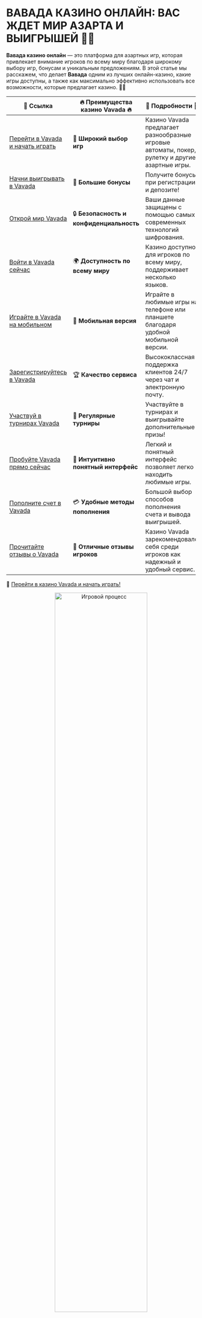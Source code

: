 # ВАВАДА КАЗИНО ОНЛАЙН: ВАС ЖДЕТ МИР АЗАРТА И ВЫИГРЫШЕЙ 🎰💸

**Вавада казино онлайн** — это платформа для азартных игр, которая привлекает внимание игроков по всему миру благодаря широкому выбору игр, бонусам и уникальным предложениям. В этой статье мы расскажем, что делает **Вавада** одним из лучших онлайн-казино, какие игры доступны, а также как максимально эффективно использовать все возможности, которые предлагает казино. 🌟🎉

| 🔗 **Ссылка**                                         | 🔥 **Преимущества казино Vavada** 🔥  | 🌟 **Подробности** 🌟 |
|-----------------------------------------------------|-------------------------------------|----------------------|
| [Перейти в Vavada и начать играть](https://vavadapartner.pro/?promo=ea5c9275-6854-4505-94fc-95ab18221945-linkb2) | 🎰 **Широкий выбор игр**           | Казино Vavada предлагает разнообразные игровые автоматы, покер, рулетку и другие азартные игры. |
| [Начни выигрывать в Vavada](https://vavadapartner.pro/?promo=ea5c9275-6854-4505-94fc-95ab18221945-linkb2) | 💸 **Большие бонусы**              | Получите бонусы при регистрации и депозите! |
| [Открой мир Vavada](https://vavadapartner.pro/?promo=ea5c9275-6854-4505-94fc-95ab18221945-linkb2) | 🔒 **Безопасность и конфиденциальность** | Ваши данные защищены с помощью самых современных технологий шифрования. |
| [Войти в Vavada сейчас](https://vavadapartner.pro/?promo=ea5c9275-6854-4505-94fc-95ab18221945-linkb2) | 🌍 **Доступность по всему миру**    | Казино доступно для игроков по всему миру, поддерживает несколько языков. |
| [Играйте в Vavada на мобильном](https://vavadapartner.pro/?promo=ea5c9275-6854-4505-94fc-95ab18221945-linkb2) | 📱 **Мобильная версия**            | Играйте в любимые игры на телефоне или планшете благодаря удобной мобильной версии. |
| [Зарегистрируйтесь в Vavada](https://vavadapartner.pro/?promo=ea5c9275-6854-4505-94fc-95ab18221945-linkb2) | 🏆 **Качество сервиса**            | Высококлассная поддержка клиентов 24/7 через чат и электронную почту. |
| [Участвуй в турнирах Vavada](https://vavadapartner.pro/?promo=ea5c9275-6854-4505-94fc-95ab18221945-linkb2) | 🎉 **Регулярные турниры**          | Участвуйте в турнирах и выигрывайте дополнительные призы! |
| [Пробуйте Vavada прямо сейчас](https://vavadapartner.pro/?promo=ea5c9275-6854-4505-94fc-95ab18221945-linkb2) | 🎯 **Интуитивно понятный интерфейс** | Легкий и понятный интерфейс позволяет легко находить любимые игры. |
| [Пополните счет в Vavada](https://vavadapartner.pro/?promo=ea5c9275-6854-4505-94fc-95ab18221945-linkb2) | 💳 **Удобные методы пополнения**   | Большой выбор способов пополнения счета и вывода выигрышей. |
| [Прочитайте отзывы о Vavada](https://vavadapartner.pro/?promo=ea5c9275-6854-4505-94fc-95ab18221945-linkb2) | 💬 **Отличные отзывы игроков**     | Казино Vavada зарекомендовало себя среди игроков как надежный и удобный сервис. |

🔗 [Перейти в казино Vavada и начать играть!](https://vavadapartner.pro/?promo=ea5c9275-6854-4505-94fc-95ab18221945-linkb2)

<div align="center"> <img src="https://i.pinimg.com/originals/1d/b3/25/1db325483acbe642c6d4e6fdd73a4988.gif" alt="Игровой процесс" width="70%"> </div>
---

![Вавада казино онлайн](https://sro-opus.ru/top/zwezodlu/img104850.jpg)

## ПРИЧИНЫ, ПО КОТОРЫМ ВЫ ДОЛЖНЫ ИГРАТЬ В ВАВАДА КАЗИНО ОНЛАЙН 🌐

**Вавада казино онлайн** уже завоевало доверие миллионов игроков благодаря отличному сервису и множеству преимуществ. Вот что делает это казино одним из лучших на рынке:

### 1. Широкий выбор игр 🎮
В **Вавада казино онлайн** представлены разнообразные игры, которые подойдут как для новичков, так и для опытных игроков. Вы найдете слоты, настольные игры, покер, блэкджек и другие развлечения. В казино представлены только игры от лучших провайдеров, что гарантирует качество и честность результатов.

### 2. Простой и интуитивно понятный интерфейс 💻
Сайт **Вавада казино** обладает удобным и современным интерфейсом, который делает навигацию по платформе легкой и быстрой. Независимо от того, играете ли вы с компьютера или мобильного устройства, вы сможете найти все, что вам нужно, всего за несколько кликов.

### 3. Привлекательные бонусы и акции 🎁
**Вавада** регулярно проводит акции для новых и постоянных игроков. Приветственные бонусы, фриспины, дополнительные деньги на депозиты — все это доступно для пользователей, которые хотят увеличить свои шансы на выигрыш. Казино также проводит турниры и предлагает бонусы для активных игроков.

### 4. Безопасность и надежность 🔐
**Вавада казино онлайн** использует передовые технологии для обеспечения безопасности данных пользователей. Все транзакции защищены с помощью современных методов шифрования, а также гарантируется честность игр, поскольку казино работает с лицензированными провайдерами.

## КАК НАЧАТЬ ИГРАТЬ В ВАВАДА КАЗИНО ОНЛАЙН? 📝

### 1. Регистрация на сайте 💻
Первый шаг для начала игры в **Вавада казино онлайн** — это пройти регистрацию. Процесс регистрации занимает несколько минут: вам нужно будет указать свой email, придумать пароль и выбрать способ оплаты. После этого вы получите доступ ко всем функциям платформы.

### 2. Пополнение счета 💳
Для того чтобы начать игру, вам нужно пополнить свой игровой счет. **Вавада** поддерживает множество методов оплаты: банковские карты, электронные кошельки и криптовалюту. Пополнение счета происходит быстро и безопасно.

### 3. Выбор игры 🎮
После пополнения счета вы можете выбрать любую игру, которая вам интересна. Казино предлагает как классические слоты, так и новинки от ведущих провайдеров. Вы можете начать с бесплатных демо-версий игр, чтобы разобраться в правилах, а затем перейти к играм на реальные деньги.

### 4. Вывод выигрыша 💸
Если вам удастся выиграть, вы можете легко вывести деньги с вашего счета. В **Вавада казино онлайн** предлагаются различные методы вывода средств, и процесс вывода также проходит быстро и безопасно. Важно, чтобы при выводе средств вы использовали тот же метод, который был использован для пополнения счета.

## ТИПЫ ИГР В ВАВАДА КАЗИНО ОНЛАЙН 🎰

**Вавада казино онлайн** предлагает огромный выбор игр, которые подойдут каждому игроку:

### 1. Слоты и игровые автоматы 🎰
Слоты — это классика жанра для любого казино, и **Вавада** не исключение. Здесь представлены как классические фруктовые машины, так и современные видеослоты с уникальными темами и бонусными функциями.

### 2. Рулетка и настольные игры 🎲
Любители настольных игр оценят разнообразие вариантов рулетки, покера и блэкджека. Вы можете играть как против компьютера, так и в реальных живых играх с живыми дилерами.

### 3. Лотереи и кено 🎟️
Для тех, кто предпочитает игры с элементом случайности, **Вавада** предлагает лотереи и кено. Эти игры просты в освоении и могут принести крупные выигрыши.

### 4. Покер и видеопокер ♠️
Покер всегда был одним из самых популярных видов азартных игр, и **Вавада казино онлайн** предлагает игрокам различные разновидности покера. Вы можете играть как с другими игроками, так и против компьютера.

## ВАВАДА КАЗИНО ОНЛАЙН НА МОБИЛЬНОМ УСТРОЙСТВЕ 📱

**Вавада казино онлайн** поддерживает мобильную версию сайта, что позволяет игрокам наслаждаться любимыми играми прямо с телефона или планшета. Мобильная версия сайта адаптирована для всех типов устройств и предоставляет доступ ко всем функциям казино.

## ЧТО СКРЫТО ЗА ИМЕЮЩЕЙ СЛАБУЮ РЕПУТАЦИЮ ОНЛАЙН-КАЗИНО? ❓

Как и в любом другом онлайн-казино, важно помнить о рисках. В **Вавада казино онлайн** придерживаются высоких стандартов безопасности, однако важно выбирать только лицензированные казино и не забывать о разумном подходе к игре.

## ИТОГИ 💡

**Вавада казино онлайн** предлагает игрокам широкий выбор игр, отличные бонусы и удобный интерфейс. Независимо от того, являетесь ли вы новичком или опытным игроком, на платформе всегда можно найти что-то интересное. Попробуйте свои силы в азартных играх и получите шанс на выигрыш прямо сейчас! 🎉💰

**Играй в Вавада казино онлайн и выигрывай большие призы!** 🏆
